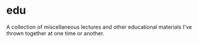 # edu
A collection of miscellaneous lectures and other educational materials I've thrown together at one time or another.
